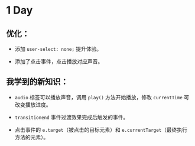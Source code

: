 # 1 Day

## 优化：

- 添加 `user-select: none;` 提升体验。

- 添加了点击事件，点击播放对应声音。



## 我学到的新知识：

- `audio` 标签可以播放声音，调用 `play()` 方法开始播放，修改 `currentTime` 可改变播放进度。

- `transitionend` 事件过渡效果完成后触发的事件。
- 点击事件的 `e.target`（被点击的目标元素）和 `e.currentTarget`（最终执行方法的元素）。

